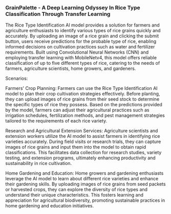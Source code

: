 ### GrainPalette - A Deep Learning Odyssey In Rice Type Classification Through Transfer Learning ###

The Rice Type Identification AI model provides a solution for farmers and agriculture enthusiasts to identify various types of rice grains quickly and accurately. By uploading an image of a rice grain and clicking the submit button, users receive predictions for the probable type of rice, enabling informed decisions on cultivation practices such as water and fertilizer requirements. Built using Convolutional Neural Networks (CNN) and employing transfer learning with MobileNetv4, this model offers reliable classification of up to five different types of rice, catering to the needs of farmers, agriculture scientists, home growers, and gardeners.

Scenarios:

Farmers' Crop Planning: Farmers can use the Rice Type Identification AI model to plan their crop cultivation strategies effectively. Before planting, they can upload images of rice grains from their seed stock to determine the specific types of rice they possess. Based on the predictions provided by the model, farmers can adjust their agricultural practices such as irrigation schedules, fertilization methods, and pest management strategies tailored to the requirements of each rice variety.

Research and Agricultural Extension Services: Agriculture scientists and extension workers utilize the AI model to assist farmers in identifying rice varieties accurately. During field visits or research trials, they can capture images of rice grains and input them into the model to obtain rapid classifications. This facilitates data collection for research studies, variety testing, and extension programs, ultimately enhancing productivity and sustainability in rice cultivation.

Home Gardening and Education: Home growers and gardening enthusiasts leverage the AI model to learn about different rice varieties and enhance their gardening skills. By uploading images of rice grains from seed packets or harvested crops, they can explore the diversity of rice types and understand their unique characteristics. This fosters learning and appreciation for agricultural biodiversity, promoting sustainable practices in home gardening and education initiatives.

